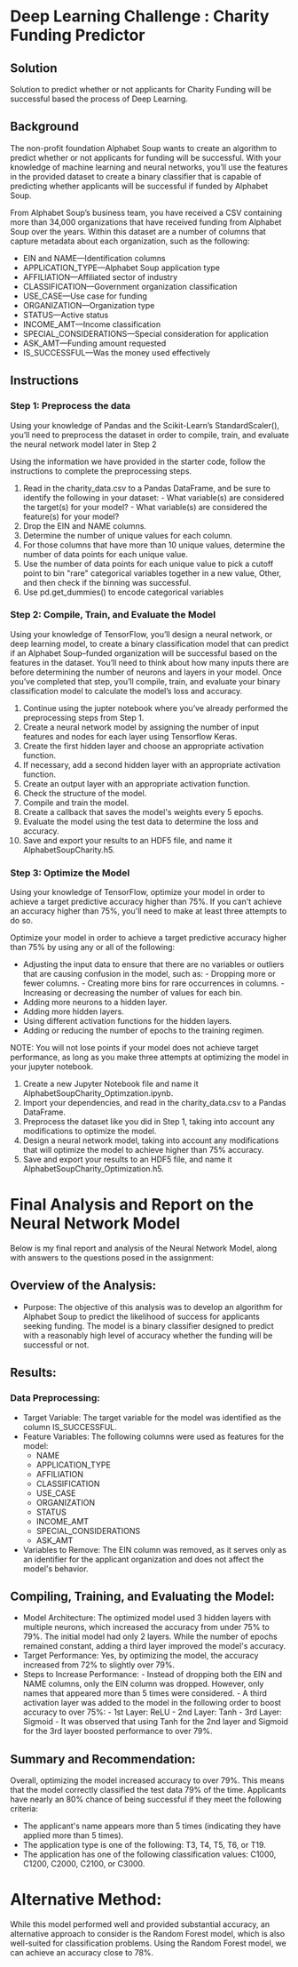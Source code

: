 # Deep Learning Challenge : Charity Funding Predictor

## Solution

Solution to predict whether or not applicants for Charity Funding will be successful based the process of Deep Learning.

## Background
The non-profit foundation Alphabet Soup wants to create an algorithm to predict whether or not applicants for funding will be successful. With your knowledge of machine learning and neural networks, you’ll use the features in the provided dataset to create a binary classifier that is capable of predicting whether applicants will be successful if funded by Alphabet Soup.

From Alphabet Soup’s business team, you have received a CSV containing more than 34,000 organizations that have received funding from Alphabet Soup over the years. Within this dataset are a number of columns that capture metadata about each organization, such as the following:

- EIN and NAME—Identification columns
- APPLICATION_TYPE—Alphabet Soup application type
- AFFILIATION—Affiliated sector of industry
- CLASSIFICATION—Government organization classification
- USE_CASE—Use case for funding
- ORGANIZATION—Organization type
- STATUS—Active status
- INCOME_AMT—Income classification
- SPECIAL_CONSIDERATIONS—Special consideration for application
- ASK_AMT—Funding amount requested
- IS_SUCCESSFUL—Was the money used effectively

## Instructions
### Step 1: Preprocess the data
Using your knowledge of Pandas and the Scikit-Learn’s StandardScaler(), you’ll need to preprocess the dataset in order to compile, train, and evaluate the neural network model later in Step 2

Using the information we have provided in the starter code, follow the instructions to complete the preprocessing steps.

1. Read in the charity_data.csv to a Pandas DataFrame, and be sure to identify the following in your dataset:
           - What variable(s) are considered the target(s) for your model?
           - What variable(s) are considered the feature(s) for your model?
2. Drop the EIN and NAME columns.
3. Determine the number of unique values for each column.
4. For those columns that have more than 10 unique values, determine the number of data points for each unique value.
5. Use the number of data points for each unique value to pick a cutoff point to bin "rare" categorical variables together in a new value, Other, and then check if the binning was successful.
6. Use pd.get_dummies() to encode categorical variables

### Step 2: Compile, Train, and Evaluate the Model
Using your knowledge of TensorFlow, you’ll design a neural network, or deep learning model, to create a binary classification model that can predict if an Alphabet Soup–funded organization will be successful based on the features in the dataset. You’ll need to think about how many inputs there are before determining the number of neurons and layers in your model. Once you’ve completed that step, you’ll compile, train, and evaluate your binary classification model to calculate the model’s loss and accuracy.

1. Continue using the jupter notebook where you’ve already performed the preprocessing steps from Step 1.
2. Create a neural network model by assigning the number of input features and nodes for each layer using Tensorflow Keras.
3. Create the first hidden layer and choose an appropriate activation function.
4. If necessary, add a second hidden layer with an appropriate activation function.
5. Create an output layer with an appropriate activation function.
6. Check the structure of the model.
7. Compile and train the model.
8. Create a callback that saves the model's weights every 5 epochs.
9. Evaluate the model using the test data to determine the loss and accuracy.
10. Save and export your results to an HDF5 file, and name it 
AlphabetSoupCharity.h5.

### Step 3: Optimize the Model
Using your knowledge of TensorFlow, optimize your model in order to achieve a target predictive accuracy higher than 75%. If you can't achieve an accuracy higher than 75%, you'll need to make at least three attempts to do so.

Optimize your model in order to achieve a target predictive accuracy higher than 75% by using any or all of the following:

- Adjusting the input data to ensure that there are no variables or outliers that are causing confusion in the model, such as:
        - Dropping more or fewer columns.
        - Creating more bins for rare occurrences in columns.
        - Increasing or decreasing the number of values for each bin.
- Adding more neurons to a hidden layer.
- Adding more hidden layers.
- Using different activation functions for the hidden layers.
- Adding or reducing the number of epochs to the training regimen.

NOTE: You will not lose points if your model does not achieve target performance, as long as you make three attempts at optimizing the model in your jupyter notebook.

1. Create a new Jupyter Notebook file and name it AlphabetSoupCharity_Optimzation.ipynb.
2. Import your dependencies, and read in the charity_data.csv to a Pandas DataFrame.
3. Preprocess the dataset like you did in Step 1, taking into account any modifications to optimize the model.
4. Design a neural network model, taking into account any modifications that will optimize the model to achieve higher than 75% accuracy.
5. Save and export your results to an HDF5 file, and name it AlphabetSoupCharity_Optimization.h5.

# Final Analysis and Report on the Neural Network Model

Below is my final report and analysis of the Neural Network Model, along with answers to the questions posed in the assignment:

## Overview of the Analysis:

- Purpose: The objective of this analysis was to develop an algorithm for Alphabet Soup to predict the likelihood of success for applicants seeking funding. The model is a binary classifier designed to predict with a reasonably high level of accuracy whether the funding will be successful or not.

## Results:

### Data Preprocessing:

- Target Variable: The target variable for the model was identified as the column IS_SUCCESSFUL.
- Feature Variables: The following columns were used as features for the model:
  - NAME
  - APPLICATION_TYPE
  - AFFILIATION
  - CLASSIFICATION
  - USE_CASE
  - ORGANIZATION
  - STATUS
  - INCOME_AMT
  - SPECIAL_CONSIDERATIONS
  - ASK_AMT
- Variables to Remove: The EIN column was removed, as it serves only as an identifier for the applicant organization and does not affect the model's behavior.

## Compiling, Training, and Evaluating the Model:

- Model Architecture: The optimized model used 3 hidden layers with multiple neurons, which increased the accuracy from under 75% to 79%. The initial model had only 2 layers. While the number of epochs remained constant, adding a third layer improved the model's accuracy.
- Target Performance: Yes, by optimizing the model, the accuracy increased from 72% to slightly over 79%.
- Steps to Increase Performance:
             - Instead of dropping both the EIN and NAME columns, only the EIN column was dropped. However, only names that                  appeared more than 5 times were considered.
             - A third activation layer was added to the model in the following order to boost accuracy to over 75%:
                      - 1st Layer: ReLU
                      - 2nd Layer: Tanh
                      - 3rd Layer: Sigmoid
             - It was observed that using Tanh for the 2nd layer and Sigmoid for the 3rd layer boosted performance to over                   79%.

## Summary and Recommendation:

Overall, optimizing the model increased accuracy to over 79%. This means that the model correctly classified the test data 79% of the time. Applicants have nearly an 80% chance of being successful if they meet the following criteria:

- The applicant's name appears more than 5 times (indicating they have applied more than 5 times).
- The application type is one of the following: T3, T4, T5, T6, or T19.
- The application has one of the following classification values: C1000, C1200, C2000, C2100, or C3000.

# Alternative Method:

While this model performed well and provided substantial accuracy, an alternative approach to consider is the Random Forest model, which is also well-suited for classification problems. Using the Random Forest model, we can achieve an accuracy close to 78%.






